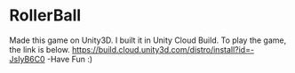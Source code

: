 # RollerBall
Made this game on Unity3D.
I built it in Unity Cloud Build.
To play the game, the link is below.
https://build.cloud.unity3d.com/distro/install?id=-JsIyB6C0
-Have Fun :)
